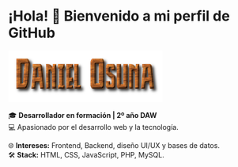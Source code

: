 # ¡Hola! 👋 Bienvenido a mi perfil de GitHub

![Daniel Osuna](https://github.com/DanielOsunaMolero/DanielOsunaMolero/blob/main/coollogo_com-22644703.png)

🎓 **Desarrollador en formación | 2º año DAW**  
💻 Apasionado por el desarrollo web y la tecnología.  

🌐 **Intereses:** Frontend, Backend, diseño UI/UX y bases de datos.  
🛠️ **Stack:** HTML, CSS, JavaScript, PHP, MySQL.


